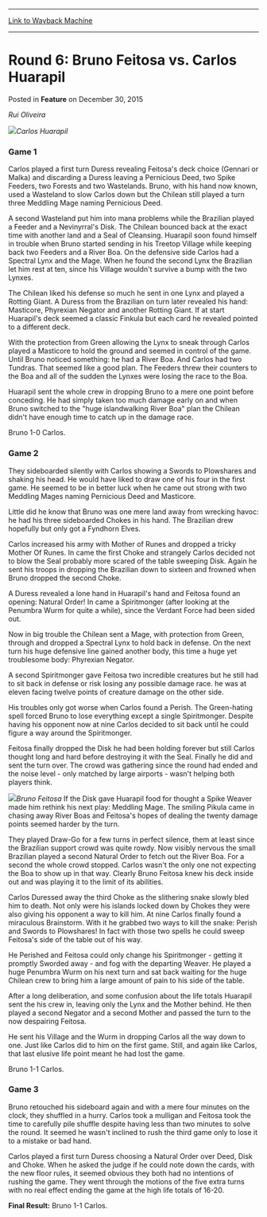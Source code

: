 
---
[Link to Wayback Machine](https://web.archive.org/web/20171030034946/https://magic.wizards.com/en/articles/archive/feature/round-6-bruno-feitosa-vs-carlos-huarapil-2015-01-01)

[_metadata_:wayback_url]:- "https://magic.wizards.com/en/articles/archive/feature/round-6-bruno-feitosa-vs-carlos-huarapil-2015-01-01"
[_metadata_:wayback_raw_url]:- "https://web.archive.org/web/20171030034946id_/https://magic.wizards.com/en/articles/archive/feature/round-6-bruno-feitosa-vs-carlos-huarapil-2015-01-01"
[_metadata_:wayback_capture_timestamp]:- "2017-10-30 03:49:46+00:00"
[_metadata_:description]:- "Rui Oliveira Carlos Huarapil Game 1 Carlos played a first turn Duress revealing Feitosa's deck choice (Gennari or Malka) and discarding a Duress leaving a Pernicious Deed, two Spike Feeders, two Forests and two Wastelands. Bruno, with his hand now known, used a Wasteland to slow Carlos down but the Chilean still played a turn three Meddling Mage naming Pernicious Deed."
[_metadata_:generator]:- "Drupal 7 (http://drupal.org)"
[_metadata_:publish_date]:- "2015-12-30"
---


Round 6: Bruno Feitosa vs. Carlos Huarapil
==========================================



 Posted in **Feature**
 on December 30, 2015 











*Rui Oliveira*


![](https://media.magic.wizards.com/image_legacy_migration/sideboard/images/gpcur01/a964.jpg)*Carlos Huarapil*
### Game 1


Carlos played a first turn Duress revealing Feitosa's deck choice (Gennari or Malka) and discarding a Duress leaving a Pernicious Deed, two Spike Feeders, two Forests and two Wastelands. Bruno, with his hand now known, used a Wasteland to slow Carlos down but the Chilean still played a turn three Meddling Mage naming Pernicious Deed.


A second Wasteland put him into mana problems while the Brazilian played a Feeder and a Nevinyrral's Disk. The Chilean bounced back at the exact time with another land and a Seal of Cleansing. Huarapil soon found himself in trouble when Bruno started sending in his Treetop Village while keeping back two Feeders and a River Boa. On the defensive side Carlos had a Spectral Lynx and the Mage. When he found the second Lynx the Brazilian let him rest at ten, since his Village wouldn't survive a bump with the two Lynxes.


The Chilean liked his defense so much he sent in one Lynx and played a Rotting Giant. A Duress from the Brazilian on turn later revealed his hand: Masticore, Phyrexian Negator and another Rotting Giant. If at start Huarapil's deck seemed a classic Finkula but each card he revealed pointed to a different deck.


With the protection from Green allowing the Lynx to sneak through Carlos played a Masticore to hold the ground and seemed in control of the game. Until Bruno noticed something: he had a River Boa. And Carlos had two Tundras. That seemed like a good plan. The Feeders threw their counters to the Boa and all of the sudden the Lynxes were losing the race to the Boa.


Huarapil sent the whole crew in dropping Bruno to a mere one point before conceding. He had simply taken too much damage early on and when Bruno switched to the "huge islandwalking River Boa" plan the Chilean didn't have enough time to catch up in the damage race.


Bruno 1-0 Carlos.


### Game 2


They sideboarded silently with Carlos showing a Swords to Plowshares and shaking his head. He would have liked to draw one of his four in the first game. He seemed to be in better luck when he came out strong with two Meddling Mages naming Pernicious Deed and Masticore.


Little did he know that Bruno was one mere land away from wrecking havoc: he had his three sideboarded Chokes in his hand. The Brazilian drew hopefully but only got a Fyndhorn Elves.


Carlos increased his army with Mother of Runes and dropped a tricky Mother Of Runes. In came the first Choke and strangely Carlos decided not to blow the Seal probably more scared of the table sweeping Disk. Again he sent his troops in dropping the Brazilian down to sixteen and frowned when Bruno dropped the second Choke.


A Duress revealed a lone hand in Huarapil's hand and Feitosa found an opening: Natural Order! In came a Spiritmonger (after looking at the Penumbra Wurm for quite a while), since the Verdant Force had been sided out.


Now in big trouble the Chilean sent a Mage, with protection from Green, through and dropped a Spectral Lynx to hold back in defense. On the next turn his huge defensive line gained another body, this time a huge yet troublesome body: Phyrexian Negator.


A second Spiritmonger gave Feitosa two incredible creatures but he still had to sit back in defense or risk losing any possible damage race. he was at eleven facing twelve points of creature damage on the other side.


His troubles only got worse when Carlos found a Perish. The Green-hating spell forced Bruno to lose everything except a single Spiritmonger. Despite having his opponent now at nine Carlos decided to sit back until he could figure a way around the Spiritmonger.


Feitosa finally dropped the Disk he had been holding forever but still Carlos thought long and hard before destroying it with the Seal. Finally he did and sent the turn over. The crowd was gathering since the round had ended and the noise level - only matched by large airports - wasn't helping both players think.


![](https://media.magic.wizards.com/image_legacy_migration/sideboard/images/gpcur01/a963.jpg)*Bruno Feitosa*
If the Disk gave Huarapil food for thought a Spike Weaver made him rethink his next play: Meddling Mage. The smiling Pikula came in chasing away River Boas and Feitosa's hopes of dealing the twenty damage points seemed harder by the turn.


They played Draw-Go for a few turns in perfect silence, them at least since the Brazilian support crowd was quite rowdy. Now visibly nervous the small Brazilian played a second Natural Order to fetch out the River Boa. For a second the whole crowd stopped. Carlos wasn't the only one not expecting the Boa to show up in that way. Clearly Bruno Feitosa knew his deck inside out and was playing it to the limit of its abilities.


Carlos Duressed away the third Choke as the slithering snake slowly bled him to death. Not only were his islands locked down by Chokes they were also giving his opponent a way to kill him. At nine Carlos finally found a miraculous Brainstorm. With it he grabbed two ways to kill the snake: Perish and Swords to Plowshares! In fact with those two spells he could sweep Feitosa's side of the table out of his way.


He Perished and Feitosa could only change his Spiritmonger - getting it promptly Sworded away - and fog with the departing Weaver. He played a huge Penumbra Wurm on his next turn and sat back waiting for the huge Chilean crew to bring him a large amount of pain to his side of the table.


After a long deliberation, and some confusion about the life totals Huarapil sent the his crew in, leaving only the Lynx and the Mother behind. He then played a second Negator and a second Mother and passed the turn to the now despairing Feitosa.


He sent his Village and the Wurm in dropping Carlos all the way down to one. Just like Carlos did to him on the first game. Still, and again like Carlos, that last elusive life point meant he had lost the game.


Bruno 1-1 Carlos.


### Game 3


Bruno retouched his sideboard again and with a mere four minutes on the clock, they shuffled in a hurry. Carlos took a mulligan and Feitosa took the time to carefully pile shuffle despite having less than two minutes to solve the round. It seemed he wasn't inclined to rush the third game only to lose it to a mistake or bad hand.


Carlos played a first turn Duress choosing a Natural Order over Deed, Disk and Choke. When he asked the judge if he could note down the cards, with the new floor rules, it seemed obvious they both had no intentions of rushing the game. They went through the motions of the five extra turns with no real effect ending the game at the high life totals of 16-20.


**Final Result:** Bruno 1-1 Carlos.








